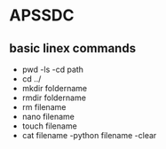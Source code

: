 # APSSDC
## basic linex commands
- pwd
-ls
-cd path
- cd ../
- mkdir foldername
- rmdir foldername
- rm filename
- nano filename
- touch filename
- cat filename
-python filename
-clear

